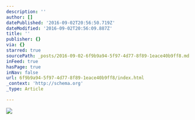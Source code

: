 ```yaml
---
description: ''
author: []
datePublished: '2016-09-02T20:56:50.719Z'
dateModified: '2016-09-02T20:56:09.887Z'
title: ''
publisher: {}
via: {}
starred: true
sourcePath: _posts/2016-09-02-6f9b9a94-5f97-4d77-8f89-1eace40b9ff8.md
inFeed: true
hasPage: true
inNav: false
url: 6f9b9a94-5f97-4d77-8f89-1eace40b9ff8/index.html
_context: 'http://schema.org'
_type: Article

---
```

![](https://the-grid-user-content.s3-us-west-2.amazonaws.com/a71ab4e3-6ad0-4811-b0ab-e3dcb890a9ec.jpg)